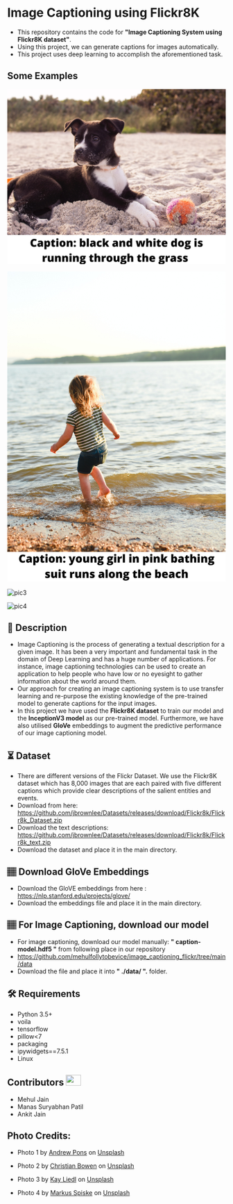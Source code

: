 # Image Captioning using Flickr8K 

- This repository contains the code for **"Image Captioning System using Flickr8K dataset"**.
- Using this project, we can generate captions for images automatically.
- This project uses deep learning to accomplish the aforementioned task.

## Some Examples

![pic1](https://github.com/mehulfollytobevice/image_captioning_flickr/blob/main/pics/pic1.png)

![pic2](https://github.com/mehulfollytobevice/image_captioning_flickr/blob/main/pics/pic2.png)

![pic3](https://github.com/mehulfollytobevice/image_captioning_flickr/blob/main/pics/pic3.png)

![pic4](https://github.com/mehulfollytobevice/image_captioning_flickr/blob/main/pics/pic4.png)


  
## 📝 Description
- Image Captioning is the process of generating a textual description for a given image. It has been a very important and fundamental task in the domain of Deep Learning and has a huge number of applications. For instance, image captioning technologies can be used to create an application to help people who have low or no eyesight to gather information about the world around them. 
- Our approach for creating an image captioning system is to use transfer learning and re-purpose the existing knowledge of the pre-trained model to generate captions for the input images. 
- In this project we have used the **Flickr8K dataset** to train our model and the **InceptionV3 model** as our pre-trained model. Furthermore, we have also utilised **GloVe** embeddings to augment the predictive performance of our image captioning model. 

## ⏳ Dataset
- There are different versions of the Flickr Dataset. We use the Flickr8K dataset which has 8,000 images that are each paired with five different captions which provide clear descriptions of the salient entities and events.
- Download from here: https://github.com/jbrownlee/Datasets/releases/download/Flickr8k/Flickr8k_Dataset.zip
- Download the text descriptions: https://github.com/jbrownlee/Datasets/releases/download/Flickr8k/Flickr8k_text.zip
- Download the dataset and place it in the main directory.


## 🏽‍ Download GloVe Embeddings 
- Download the GloVE embeddings from here : https://nlp.stanford.edu/projects/glove/
- Download the embeddings file and place it in the main directory.

##  🏽‍ For Image Captioning, download our model
- For image captioning, download our model manually: **" caption-model.hdf5 "** from following place in our repository 
- https://github.com/mehulfollytobevice/image_captioning_flickr/tree/main/data
- Download the file and place it into **" ./data/ ".** folder.

## :hammer_and_wrench: Requirements
* Python 3.5+
* voila
* tensorflow
* pillow<7
* packaging
* ipywidgets==7.5.1
* Linux

## Contributors <img src="https://raw.githubusercontent.com/TheDudeThatCode/TheDudeThatCode/master/Assets/Developer.gif" width=35 height=25> 
- Mehul Jain
- Manas Suryabhan Patil
- Ankit Jain

## Photo Credits:
- Photo 1 by <a href="https://unsplash.com/@imandrewpons?utm_source=unsplash&utm_medium=referral&utm_content=creditCopyText">Andrew Pons</a> on <a href="https://unsplash.com/s/photos/dog-playing-with-ball?utm_source=unsplash&utm_medium=referral&utm_content=creditCopyText">Unsplash</a>

- Photo 2 by <a href="https://unsplash.com/@chrishcush?utm_source=unsplash&utm_medium=referral&utm_content=creditCopyText">Christian Bowen</a> on <a href="https://unsplash.com/s/photos/kids-beach?utm_source=unsplash&utm_medium=referral&utm_content=creditCopyText">Unsplash</a>
  
- Photo 3 by <a href="https://unsplash.com/@kaeptn?utm_source=unsplash&utm_medium=referral&utm_content=creditCopyText">Kay Liedl</a> on <a href="https://unsplash.com/s/photos/biking?utm_source=unsplash&utm_medium=referral&utm_content=creditCopyText">Unsplash</a>
  
- Photo 4 by <a href="https://unsplash.com/@markusspiske?utm_source=unsplash&utm_medium=referral&utm_content=creditCopyText">Markus Spiske</a> on <a href="https://unsplash.com/s/photos/basketball-nba?utm_source=unsplash&utm_medium=referral&utm_content=creditCopyText">Unsplash</a>
